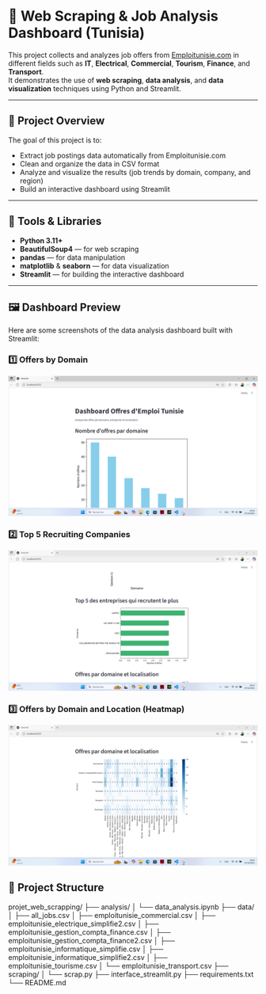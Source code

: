 # 💼 Web Scraping & Job Analysis Dashboard (Tunisia)

This project collects and analyzes job offers from [Emploitunisie.com](https://www.emploitunisie.com) in different fields such as **IT**, **Electrical**, **Commercial**, **Tourism**, **Finance**, and **Transport**.  
It demonstrates the use of **web scraping**, **data analysis**, and **data visualization** techniques using Python and Streamlit.

---

## 🚀 Project Overview

The goal of this project is to:
- Extract job postings data automatically from Emploitunisie.com
- Clean and organize the data in CSV format
- Analyze and visualize the results (job trends by domain, company, and region)
- Build an interactive dashboard using Streamlit

---

## 🧰 Tools & Libraries

- **Python 3.11+**
- **BeautifulSoup4** — for web scraping  
- **pandas** — for data manipulation  
- **matplotlib** & **seaborn** — for data visualization  
- **Streamlit** — for building the interactive dashboard  

---

## 🖼️ Dashboard Preview

Here are some screenshots of the data analysis dashboard built with Streamlit:

### 1️⃣ Offers by Domain
![Offers by Domain](screenshots/overview.png)

### 2️⃣ Top 5 Recruiting Companies
![Top 5 Recruiting Companies](screenshots/top_companies_chart.png)

### 3️⃣ Offers by Domain and Location (Heatmap)
![Offers by Domain and Location](screenshots/offers_heatmap.png)


## 📂 Project Structure

projet_web_scrapping/
├── analysis/
│   └── data_analysis.ipynb
├── data/
│   ├── all_jobs.csv
│   ├── emploitunisie_commercial.csv
│   ├── emploitunisie_electrique_simplifie2.csv
│   ├── emploitunisie_gestion_compta_finance.csv
│   ├── emploitunisie_gestion_compta_finance2.csv
│   ├── emploitunisie_informatique_simplifie.csv
│   ├── emploitunisie_informatique_simplifie2.csv
│   ├── emploitunisie_tourisme.csv
│   └── emploitunisie_transport.csv
├── scraping/
│   └── scrap.py
├── interface_streamlit.py
├── requirements.txt
└── README.md


